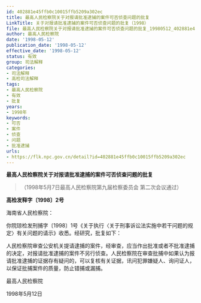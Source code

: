 ```yaml
---
id: 402881e45ffb0c10015ffb5209a302ec
title: 最高人民检察院关于对报请批准逮捕的案件可否侦查问题的批复
LinkTitle: 关于对报请批准逮捕的案件可否侦查问题的批复（1998）
file: 最高人民检察院关于对报请批准逮捕的案件可否侦查问题的批复_19980512_402881e45ffb0c10015ffb5209a302ec.docx
author: 最高人民检察院
date: '1998-05-12'
publication_date: '1998-05-12'
effective_date: '1998-05-12'
status: 有效
group: 司法解释
categories:
- 司法解释
- 高检司法解释
tags:
- 最高人民检察院
- 有效
- 批复
years:
- 1998年
keywords:
- 可否
- 案件
- 侦查
- 问题
- 批准逮捕
urls:
- https://flk.npc.gov.cn/detail?id=402881e45ffb0c10015ffb5209a302ec
---
```


**最高人民检察院关于对报请批准逮捕的案件可否侦查问题的批复**

> （1998年5月7日最高人民检察院第九届检察委员会
> 第二次会议通过）

**高检发释字〔1998〕2号**

海南省人民检察院：

你院琼检发刑捕字〔1998〕1号《关于执行〈关于刑事诉讼法实施中若干问题的规定〉有关问题的请示》收悉。经研究，批复如下：

人民检察院审查公安机关提请逮捕的案件，经审查，应当作出批准或者不批准逮捕的决定，对报请批准逮捕的案件不另行侦查。人民检察院在审查批捕中如果认为报请批准逮捕的证据存有疑问的，可以复核有关证据，讯问犯罪嫌疑人、询问证人，以保证批捕案件的质量，防止错捕或漏捕。

最高人民检察院

1998年5月12日
